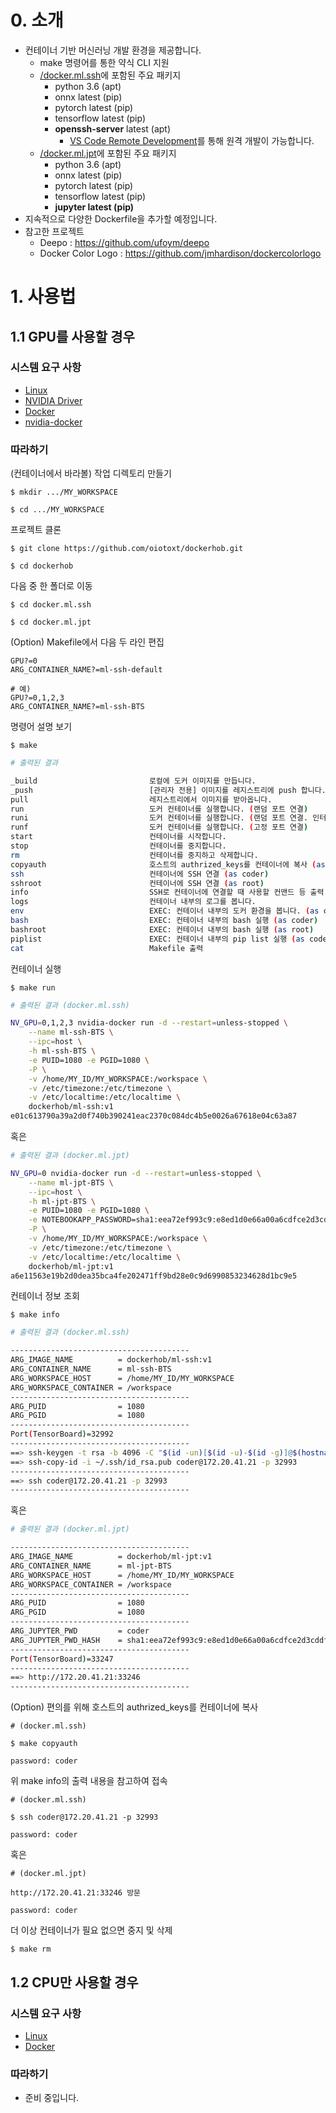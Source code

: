 # 0. 소개

* 컨테이너 기반 머신러닝 개발 환경을 제공합니다.
  * make 명령어를 통한 약식 CLI 지원
  * [/docker.ml.ssh](https://github.com/oiotoxt/dockerhob/tree/master/docker.ml.ssh)에 포함된 주요 패키지
    * python        3.6    (apt)
    * onnx          latest (pip)
    * pytorch       latest (pip)
    * tensorflow    latest (pip)
    * **openssh-server** latest (apt)
      * [VS Code Remote Development](https://code.visualstudio.com/docs/remote/remote-overview)를 통해 원격 개발이 가능합니다.
  * [/docker.ml.jpt](https://github.com/oiotoxt/dockerhob/tree/master/docker.ml.jpt)에 포함된 주요 패키지
    * python        3.6    (apt)
    * onnx          latest (pip)
    * pytorch       latest (pip)
    * tensorflow    latest (pip)
    * **jupyter       latest (pip)**
* 지속적으로 다양한 Dockerfile을 추가할 예정입니다.
* 참고한 프로젝트
  * Deepo : https://github.com/ufoym/deepo
  * Docker Color Logo : https://github.com/jmhardison/dockercolorlogo

# 1. 사용법

## 1.1 GPU를 사용할 경우

### 시스템 요구 사항

* [Linux](https://ubuntu.com/)
* [NVIDIA Driver](https://www.google.com/search?newwindow=1&ei=x0lBXfGhI5zMmAW_3ZXoDQ&q=How+to+Install+latest+nvidia+drivers+in+linux&oq=How+to+Install+latest+nvidia+drivers+in+linux&gs_l=psy-ab.3..35i39i19.1543.1917..2800...0.0..0.122.232.0j2......0....1..gws-wiz.......0i19.NIeyvBbm3Xs&ved=0ahUKEwixoabA197jAhUcJqYKHb9uBd0Q4dUDCAo&uact=5)
* [Docker](https://docs.docker.com/install/)
* [nvidia-docker](https://github.com/NVIDIA/nvidia-docker)

### 따라하기

(컨테이너에서 바라볼) 작업 디렉토리 만들기

    $ mkdir .../MY_WORKSPACE

    $ cd .../MY_WORKSPACE

프로젝트 클론

    $ git clone https://github.com/oiotoxt/dockerhob.git

    $ cd dockerhob

다음 중 한 폴더로 이동

    $ cd docker.ml.ssh

    $ cd docker.ml.jpt

(Option) Makefile에서 다음 두 라인 편집

    GPU?=0
    ARG_CONTAINER_NAME?=ml-ssh-default

    # 예)
    GPU?=0,1,2,3
    ARG_CONTAINER_NAME?=ml-ssh-BTS

명령어 설명 보기

    $ make

```bash
# 출력된 결과

_build                         로컬에 도커 이미지를 만듭니다.
_push                          [관리자 전용] 이미지를 레지스트리에 push 합니다.
pull                           레지스트리에서 이미지를 받아옵니다.
run                            도커 컨테이너를 실행합니다. (랜덤 포트 연결)
runi                           도커 컨테이너를 실행합니다. (랜덤 포트 연결. 인터랙티브 모드)
runf                           도커 컨테이너를 실행합니다. (고정 포트 연결)
start                          컨테이너를 시작합니다.
stop                           컨테이너를 중지합니다.
rm                             컨테이너를 중지하고 삭제합니다.
copyauth                       호스트의 authrized_keys를 컨테이너에 복사 (as coder)
ssh                            컨테이너에 SSH 연결 (as coder)
sshroot                        컨테이너에 SSH 연결 (as root)
info                           SSH로 컨테이너에 연결할 때 사용할 컨맨드 등 출력
logs                           컨테이너 내부의 로그를 봅니다.
env                            EXEC: 컨테이너 내부의 도커 환경을 봅니다. (as coder)
bash                           EXEC: 컨테이너 내부의 bash 실행 (as coder)
bashroot                       EXEC: 컨테이너 내부의 bash 실행 (as root)
piplist                        EXEC: 컨테이너 내부의 pip list 실행 (as coder)
cat                            Makefile 출력
```

컨테이너 실행

    $ make run

```bash
# 출력된 결과 (docker.ml.ssh)

NV_GPU=0,1,2,3 nvidia-docker run -d --restart=unless-stopped \
	--name ml-ssh-BTS \
	--ipc=host \
	-h ml-ssh-BTS \
	-e PUID=1080 -e PGID=1080 \
	-P \
	-v /home/MY_ID/MY_WORKSPACE:/workspace \
	-v /etc/timezone:/etc/timezone \
	-v /etc/localtime:/etc/localtime \
	dockerhob/ml-ssh:v1
e01c613790a39a2d0f740b390241eac2370c084dc4b5e0026a67618e04c63a87
```

혹은

```bash
# 출력된 결과 (docker.ml.jpt)

NV_GPU=0 nvidia-docker run -d --restart=unless-stopped \
	--name ml-jpt-BTS \
	--ipc=host \
	-h ml-jpt-BTS \
	-e PUID=1080 -e PGID=1080 \
	-e NOTEBOOKAPP_PASSWORD=sha1:eea72ef993c9:e8ed1d0e66a00a6cdfce2d3cddf685fb9e67742f \
	-P \
	-v /home/MY_ID/MY_WORKSPACE:/workspace \
	-v /etc/timezone:/etc/timezone \
	-v /etc/localtime:/etc/localtime \
	dockerhob/ml-jpt:v1
a6e11563e19b2d0dea35bca4fe202471ff9bd28e0c9d6990853234628d1bc9e5
```

컨테이너 정보 조회

    $ make info

```bash
# 출력된 결과 (docker.ml.ssh)

----------------------------------------
ARG_IMAGE_NAME          = dockerhob/ml-ssh:v1
ARG_CONTAINER_NAME      = ml-ssh-BTS
ARG_WORKSPACE_HOST      = /home/MY_ID/MY_WORKSPACE
ARG_WORKSPACE_CONTAINER = /workspace
----------------------------------------
ARG_PUID                = 1080
ARG_PGID                = 1080
----------------------------------------
Port(TensorBoard)=32992
----------------------------------------
==> ssh-keygen -t rsa -b 4096 -C "$(id -un)[$(id -u)-$(id -g)]@$(hostname)"
==> ssh-copy-id -i ~/.ssh/id_rsa.pub coder@172.20.41.21 -p 32993
----------------------------------------
==> ssh coder@172.20.41.21 -p 32993
----------------------------------------
```

혹은

```bash
# 출력된 결과 (docker.ml.jpt)

----------------------------------------
ARG_IMAGE_NAME          = dockerhob/ml-jpt:v1
ARG_CONTAINER_NAME      = ml-jpt-BTS
ARG_WORKSPACE_HOST      = /home/MY_ID/MY_WORKSPACE
ARG_WORKSPACE_CONTAINER = /workspace
----------------------------------------
ARG_PUID                = 1080
ARG_PGID                = 1080
----------------------------------------
ARG_JUPYTER_PWD         = coder
ARG_JUPYTER_PWD_HASH    = sha1:eea72ef993c9:e8ed1d0e66a00a6cdfce2d3cddf685fb9e67742f
----------------------------------------
Port(TensorBoard)=33247
----------------------------------------
==> http://172.20.41.21:33246
----------------------------------------
```

(Option) 편의를 위해 호스트의 authrized_keys를 컨테이너에 복사

    # (docker.ml.ssh)

    $ make copyauth

    password: coder

위 make info의 출력 내용을 참고하여 접속

    # (docker.ml.ssh)

    $ ssh coder@172.20.41.21 -p 32993

    password: coder

혹은

    # (docker.ml.jpt)

    http://172.20.41.21:33246 방문

    password: coder


더 이상 컨테이너가 필요 없으면 중지 및 삭제

    $ make rm

## 1.2 CPU만 사용할 경우

### 시스템 요구 사항

* [Linux](https://ubuntu.com/)
* [Docker](https://docs.docker.com/install/)

### 따라하기

* 준비 중입니다.